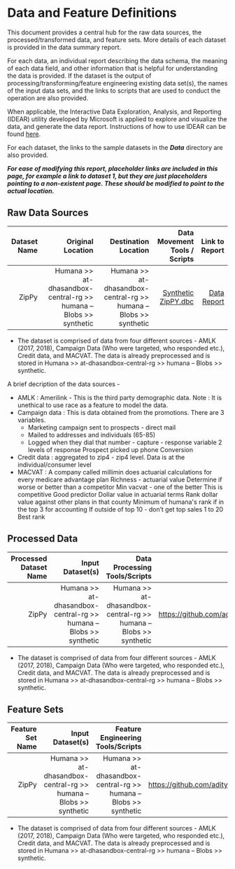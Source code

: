 # Data and Feature Definitions

This document provides a central hub for the raw data sources, the processed/transformed data, and feature sets. More details of each dataset is provided in the data summary report. 

For each data, an individual report describing the data schema, the meaning of each data field, and other information that is helpful for understanding the data is provided. If the dataset is the output of processing/transforming/feature engineering existing data set(s), the names of the input data sets, and the links to scripts that are used to conduct the operation are also provided. 

When applicable, the Interactive Data Exploration, Analysis, and Reporting (IDEAR) utility developed by Microsoft is applied to explore and visualize the data, and generate the data report. Instructions of how to use IDEAR can be found [here](). 

For each dataset, the links to the sample datasets in the _**Data**_ directory are also provided. 

_**For ease of modifying this report, placeholder links are included in this page, for example a link to dataset 1, but they are just placeholders pointing to a non-existent page. These should be modified to point to the actual location.**_


## Raw Data Sources


| Dataset Name | Original Location   | Destination Location  | Data Movement Tools / Scripts | Link to Report |
| ---:| ---: | ---: | ---: | -----: |
| ZipPy | Humana >> at-dhasandbox-central-rg >> humana – Blobs >> synthetic| Humana >> at-dhasandbox-central-rg >> humana – Blobs >> synthetic|[Synthetic ZipPY.dbc](https://github.com/aditya2994/TDSP_Zippy/blob/master/Code/Modeling/Synthetic%20ZipPy.dbc) | [Data Report]( https://github.com/aditya2994/TDSP_Zippy/blob/master/Docs/Data_Report/DataSummaryReport.md)  

* The dataset is comprised of data from four different sources - AMLK (2017, 2018), Campaign Data (Who were targeted, who responded etc.), Credit data, and MACVAT. The data is already preprocessed and is stored in Humana >> at-dhasandbox-central-rg >> humana – Blobs >> synthetic.

A brief decription of the data sources -
* AMLK : Amerilink - This is the third party demographic data. Note : It is unethical to use race as a feature to model the data.
* Campaign data : This is data obtained from the promotions. There are 3 variables.
	* Marketing campaign sent to prospects - direct mail
	* Mailed to addresses and individuals (65-85)
	* Logged when they dial that number - capture - response variable
	2 levels of response
	Prospect picked up phone
	Conversion
* Credit data : aggregated to zip4 - zip4 level. Data is at the individual/consumer level
* MACVAT :
	A company called millimin does actuarial calculations for every medicare advantage plan
	Richness - actuarial value
	Determine if worse or better than a competitor
	Min vacvat - one of the better
	This is competitive
	Good predictor
	Dollar value in actuarial terms
	Rank dollar value against other plans in that county
	Minimum of humana's rank
 if in the top 3 for accounting
	If outside of top 10 - don’t get top sales
	1 to 20
	Best rank

## Processed Data
| Processed Dataset Name | Input Dataset(s)   | Data Processing Tools/Scripts | Link to Report |
| ---:| ---: | ---: | ---: | 
| ZipPy | Humana >> at-dhasandbox-central-rg >> humana – Blobs >> synthetic| Humana >> at-dhasandbox-central-rg >> humana – Blobs >> synthetic| https://github.com/aditya2994/TDSP_Zippy/blob/master/Code/Modeling/Synthetic%20ZipPy.dbc | https://github.com/aditya2994/TDSP_Zippy/blob/master/Docs/Data_Report/DataSummaryReport.md|

* The dataset is comprised of data from four different sources - AMLK (2017, 2018), Campaign Data (Who were targeted, who responded etc.), Credit data, and MACVAT. The data is already preprocessed and is stored in Humana >> at-dhasandbox-central-rg >> humana – Blobs >> synthetic.

## Feature Sets

| Feature Set Name | Input Dataset(s)   | Feature Engineering Tools/Scripts | Link to Report |
| ---:| ---: | ---: | ---: | 
| ZipPy | Humana >> at-dhasandbox-central-rg >> humana – Blobs >> synthetic| Humana >> at-dhasandbox-central-rg >> humana – Blobs >> synthetic| https://github.com/aditya2994/TDSP_Zippy/blob/master/Code/Modeling/Synthetic%20ZipPy.dbc | https://github.com/aditya2994/TDSP_Zippy/blob/master/Docs/Data_Report/DataSummaryReport.md|

* The dataset is comprised of data from four different sources - AMLK (2017, 2018), Campaign Data (Who were targeted, who responded etc.), Credit data, and MACVAT. The data is already preprocessed and is stored in Humana >> at-dhasandbox-central-rg >> humana – Blobs >> synthetic.
